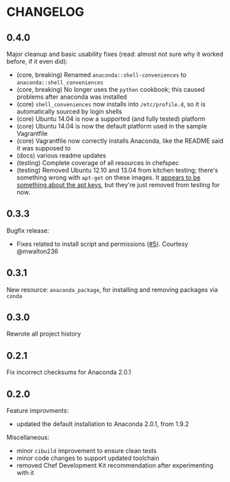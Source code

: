 # CHANGELOG

## 0.4.0

Major cleanup and basic usability fixes (read: almost not sure why it worked
before, if it even did):

- (core, breaking) Renamed `anaconda::shell-conveniences` to
  `anaconda::shell_conveniences`
- (core, breaking) No longer uses the `python` cookbook; this caused problems
  after anaconda was installed
- (core) `shell_conveniences` now installs into `/etc/profile.d`, so it is
  automatically sourced by login shells
- (core) Ubuntu 14.04 is now a supported (and fully tested) platform
- (core) Ubuntu 14.04 is now the default platform used in the sample Vagrantfile
- (core) Vagrantfile now correctly installs Anaconda, like the README said it
  was supposed to
- (docs) various readme updates
- (testing) Complete coverage of all resources in chefspec
- (testing) Removed Ubuntu 12.10 and 13.04 from kitchen testing; there's
  something wrong with `apt-get` on these images. It [appears to
  be](http://ubuntuforums.org/showthread.php?t=1542755) [something about the
  apt keys](http://ubuntuforums.org/showthread.php?p=7001019#7001019), but
  they're just removed from testing for now.

## 0.3.3

Bugfix release:

- Fixes related to install script and permissions
  ([#5](https://github.com/thmttch/chef-continuum-anaconda/pull/5)). Courtesy
  @mwalton236

## 0.3.1

New resource: `anaconda_package`, for installing and removing packages via
`conda`

## 0.3.0

Rewrote all project history

## 0.2.1

Fix incorrect checksums for Anaconda 2.0.1

## 0.2.0

Feature improvments:

- updated the default installation to Anaconda 2.0.1, from 1.9.2

Miscellaneous:

- minor `cibuild` improvement to ensure clean tests
- minor code changes to support updated toolchain
- removed Chef Development Kit recommendation after experimenting with it

